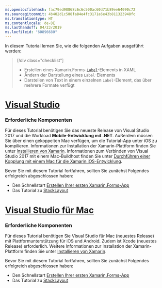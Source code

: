 ```yaml
---
ms.openlocfilehash: fac79ed98868c6c6c500ac60d71b89ee64090c72
ms.sourcegitcommit: 4b402d1c508fa84e4fc3171a6e43b811323948fc
ms.translationtype: HT
ms.contentlocale: de-DE
ms.lasthandoff: 04/23/2019
ms.locfileid: "60896680"
---
```

In diesem Tutorial lernen Sie, wie die folgenden Aufgaben ausgeführt werden:

> [!div class="checklist"]
> - Erstellen eines Xamarin.Forms-[`Label`](xref:Xamarin.Forms.Label)-Elements in XAML
> - Ändern der Darstellung eines `Label`-Elements
> - Darstellen von Text in einem einzelnen `Label`-Element, das über mehrere Formate verfügt

# <a name="visual-studiotabvswin"></a>[Visual Studio](#tab/vswin)

### <a name="prerequisites"></a>Erforderliche Komponenten

Für dieses Tutorial benötigen Sie das neueste Release von Visual Studio 2017 und die Workload **Mobile-Entwicklung mit .NET**. Außerdem müssen Sie über einen gekoppelten Mac verfügen, um die Tutorial-App unter iOS zu kompilieren. Informationen zur Installation der Xamarin-Plattform finden Sie unter [Installieren von Xamarin](~/get-started/installation/index.md). Informationen zum Verbinden von Visual Studio 2017 mit einem Mac-Buildhost finden Sie unter [Durchführen einer Kopplung mit einem Mac für die Xamarin.iOS-Entwicklung](~/ios/get-started/installation/windows/connecting-to-mac/index.md).

Bevor Sie mit diesem Tutorial fortfahren, sollten Sie zunächst Folgendes erfolgreich abgeschlossen haben:

- Den Schnellstart [Erstellen Ihrer ersten Xamarin.Forms-App](~/get-started/first-app/index.md)
- Das Tutorial zu [StackLayout](~/get-started/tutorials/stacklayout/index.yml)

# <a name="visual-studio-for-mactabvsmac"></a>[Visual Studio für Mac](#tab/vsmac)

### <a name="prerequisites"></a>Erforderliche Komponenten

Für dieses Tutorial benötigen Sie Visual Studio für Mac (neuestes Release) mit Plattformunterstützung für iOS und Android. Zudem ist Xcode (neuestes Release) erforderlich. Weitere Informationen zur Installation der Xamarin-Plattform finden Sie unter [Installieren von Xamarin](~/get-started/installation/index.md).

Bevor Sie mit diesem Tutorial fortfahren, sollten Sie zunächst Folgendes erfolgreich abgeschlossen haben:

- Den Schnellstart [Erstellen Ihrer ersten Xamarin.Forms-App](~/get-started/first-app/index.md)
- Das Tutorial zu [StackLayout](~/get-started/tutorials/stacklayout/index.yml)

